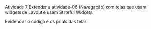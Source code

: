 Atividade 7
Extender a atividade-06 (Navegação) com telas que usam widgets de Layout e usam Stateful Widgets. 

Evidenciar o código e os prints das telas. 
